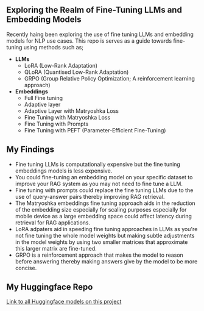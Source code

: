 ## **Exploring the Realm of Fine-Tuning LLMs and Embedding Models**

Recently haing been exploring the use of fine tuning LLMs and embedding models for NLP use cases. This repo is serves as a guide towards fine-tuning using methods such as;
- **LLMs**
    - LoRA (Low-Rank Adaptation)
    - QLoRA (Quantised Low-Rank Adaptation)
    - GRPO (Group Relative Policy Optimization; A reinforcement learning approach)
- **Embeddings**
    - Full Fine tuning
    - Adaptive layer
    - Adaptive Layer with Matryoshka Loss
    - Fine Tuning with Matryoshka Loss
    - Fine Tuning with Prompts
    - Fine Tuning with PEFT (Parameter-Efficient Fine-Tuning)

## **My Findings**
- Fine tuning LLMs is computationally expensive but the fine tuning embeddings models is less expensive.
- You could fine-tuning an embedding model on your specific dataset to improve your RAG system as you may not need to fine tune a LLM.
- Fine tuning with prompts could replace the fine tuning LLMs due to the use of query-answer pairs thereby improving RAG retrieval.
- The Matryoshka embeddings fine tuning approach aids in the reduction of the embedding size especially for scaling purposes especially for mobile device as a large embedding space could affect latency during retrieval for RAG applications.
- LoRA adpaters aid in speeding fine tuning approaches in LLMs as you're not fine tuning the whole model weights but making subtle adjustments in the model weights by using two smaller matrices that approximate this larger matrix are fine-tuned.
- GRPO is a reinforcement approach that makes the model to reason before answering thereby making answers give by the model to be more concise. 

## **My Huggingface Repo**
[Link to all Huggingface models on this project](https://huggingface.co/DannyAI/models)